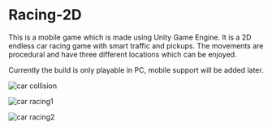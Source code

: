 # Racing-2D

This is a mobile game which is made using Unity Game Engine. It is a 2D endless car racing game with smart traffic and pickups. The movements are procedural and have three different locations which can be enjoyed.

Currently the build is only playable in PC, mobile support will be added later.

![car collision](https://user-images.githubusercontent.com/63203219/136217893-076b0b72-1a3c-4227-a7ee-fdc4db4533bc.png)


![car racing1](https://user-images.githubusercontent.com/63203219/136218891-0576fcda-9807-48d0-8038-ad27761ea39f.png)


![car racing2](https://user-images.githubusercontent.com/63203219/136219087-9db71b33-80e4-416a-8f0b-74bc336ef8a1.png)
